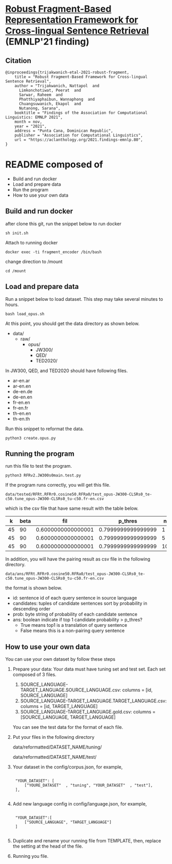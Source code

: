 # [Robust Fragment-Based Representation Framework for Cross-lingual Sentence Retrieval](https://aclanthology.org/2021.findings-emnlp.80) (EMNLP'21 finding)

## Citation
```
@inproceedings{trijakwanich-etal-2021-robust-fragment,
    title = "Robust Fragment-Based Framework for Cross-lingual Sentence Retrieval",
    author = "Trijakwanich, Nattapol  and
      Limkonchotiwat, Peerat  and
      Sarwar, Raheem  and
      Phatthiyaphaibun, Wannaphong  and
      Chuangsuwanich, Ekapol  and
      Nutanong, Sarana",
    booktitle = "Findings of the Association for Computational Linguistics: EMNLP 2021",
    month = nov,
    year = "2021",
    address = "Punta Cana, Dominican Republic",
    publisher = "Association for Computational Linguistics",
    url = "https://aclanthology.org/2021.findings-emnlp.80",
}
```

# README composed of

- Build and run docker
- Load and prepare data
- Run the program
- How to use your own data

## Build and run docker

after clone this git, run the snippet below to run docker

    sh init.sh

Attach to running docker

    docker exec -ti fragment_encoder /bin/bash
    
change direction to /mount

    cd /mount
    
## Load and prepare data
    
Run a snippet below to load dataset. This step may take several minutes to hours.

    bash load_opus.sh
    
At this point, you should get the data directory as shown below.

- data/
    - raw/
        - opus/
            - JW300/
            - QED/
            - TED2020/

In JW300, QED, and TED2020 should have following files.

- ar-en.ar
- ar-en.en
- de-en.de
- de-en.en
- fr-en.en
- fr-en.fr
- th-en.en
- th-en.th

Run this snippet to reformat the data.

    python3 create.opus.py

## Running the program
run this file to test the program.

    python3 RFRv2.JW300s0main.test.py
    
If the program runs correctly, you will get this file.

    data/tested/RFRt.RFRr0.cosine50.RFRa0/test_opus-JW300-CLSRs0_te-c50.tune_opus-JW300-CLSRs0_tu-c50.fr-en.csv

which is the csv file that have same result with the table below.

| k | beta | fil              | p_thres           |n  |acc   | fil_p             | fil_r| fil_f1            |align_p            | align_r| align_f1          |
|---|------|------------------|-------------------|---|------|-------------------|------|-------------------|-------------------|--------|-------------------|
|45 |90    |0.6000000000000001| 0.7999999999999999| 1 | 0.817| 0.9968652037617555| 0.636| 0.7765567765567766| 0.9968652037617555| 0.636  | 0.7765567765567766|
|45 |90    |0.6000000000000001| 0.7999999999999999| 5 | 0.817| 0.9968652037617555| 0.636| 0.7765567765567766| 0.9968652037617555| 0.636  | 0.7765567765567766|
|45 |90    |0.6000000000000001| 0.7999999999999999| 10| 0.817| 0.9968652037617555| 0.636| 0.7765567765567766| 0.9968652037617555| 0.636  | 0.7765567765567766|

In addition, you will have the pairing result as csv file in the following directory.

    data/ans/RFRt.RFRr0.cosine50.RFRa0/test_opus-JW300-CLSRs0_te-c50.tune_opus-JW300-CLSRs0_tu-c50.fr-en.csv
    
the format is shown below.

- id: sentence id of each query sentence in source language
- candidates: tuples of candidate sentences sort by probability in descending order
- prob: byte string of probability of each candidate sentence
- ans: boolean indicate if top 1 candidate probability > p_thres?
    - True means top1 is a translation of query sentence
    - False means this is a non-pairing query sentence

## How to use your own data
You can use your own dataset by follow these steps

1. Prepare your data: Your data must have tuning set and test set. Each set composed of 3 files.

    1. SOURCE_LANGUAGE-TARGET_LANGUAGE.SOURCE_LANGUAGE.csv: columns = [id, SOURCE_LANGUAGE]
    2. SOURCE_LANGUAGE-TARGET_LANGUAGE.TARGET_LANGUAGE.csv: columns = [id, TARGET_LANGUAGE]
    3. SOURCE_LANGUAGE-TARGET_LANGUAGE.gold.csv: columns = [SOURCE_LANGUAGE, TARGET_LANGUAGE]

    You can see the test data for the format of each file.
    
2. Put your files in the following directory

    data/reformatted/DATASET_NAME/tuning/
    
    data/reformatted/DATASET_NAME/test/

3. Your dataset in the config/corpus.json, for example,

    <pre><code>
    "YOUR_DATASET": [
        ["YOURE_DATASET"  , "tuning", "YOUR_DATASET"  , "test"],
    ],
    </code></pre>

4. Add new language config in config/language.json, for example,
    
    <pre><code>
    "YOUR_DATASET":[
        ["SOURCE_LANGUAGE", "TARGET_LANGUAGE"]
    ]
    </code></pre>

5. Duplicate and rename your running file from TEMPLATE, then, replace the setting at the head of the file.

6. Running you file.
